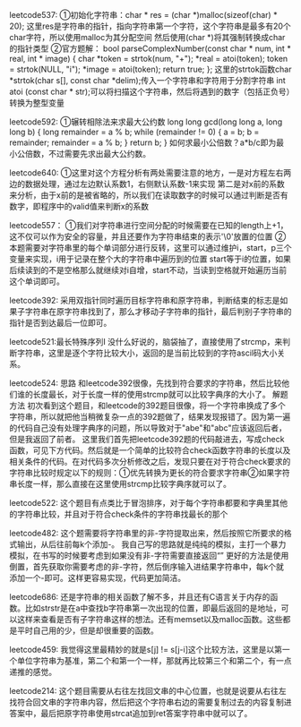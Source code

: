 leetcode537:
①初始化字符串：char * res = (char *)malloc(sizeof(char) * 20);
这里res是字符串的指针，指向字符串第一个字符，这个字符串是最多有20个char字符，所以使用malloc为其分配空间
然后使用(char *)将其强制转换成char的指针类型
②官方题解：
bool parseComplexNumber(const char * num, int * real, int * image) {
    char *token = strtok(num, "+");
    *real = atoi(token);
    token = strtok(NULL, "i");
    *image = atoi(token);
    return true;
};
这里的strtok函数char *strtok(char s[], const char *delim);传入一个字符串和字符用于分割字符串
int atoi (const char * str);可以将扫描这个字符串，然后将遇到的数字（包括正负号）转换为整型变量

leetcode592:
①辗转相除法来求最大公约数
long long gcd(long long a, long long b) {
    long remainder = a % b;
    while (remainder != 0) {
        a = b;
        b = remainder;
        remainder = a % b;
    }
    return b;
}
如何求最小公倍数？a*b/c即为最小公倍数，不过需要先求出最大公约数。

leetcode640:
①这里对这个方程分析有两处需要注意的地方，一是对方程左右两边的数据处理，通过左边默认系数1，右侧默认系数-1来实现
第二是对x前的系数来分析，由于x前的是被省略的，所以我们在读取数字的时候可以通过判断是否有数字，即程序中的valid值来判断x的系数

leetcode557：
①我们对字符串进行空间分配的时候需要在已知的length上+1，这不仅可以作为安全的容量，并且还要作为字符串结束的表示'\0'放置的位置
②本题需要对字符串里的每个单词部分进行反转，这里可以通过维护i，start，p三个变量来实现，i用于记录在整个大的字符串中遍历到的位置
start等于i的位置，如果后续读到的不是空格那么就继续对i自增，start不动，当读到空格就开始遍历当前这个单词即可。

leetcode392:
采用双指针同时遍历目标字符串和原字符串，判断结束的标志是如果子字符串在原字符串找到了，那么才移动子字符串的指针，最后判别子字符串的指针是否到达最后一位即可。

leetcode521:最长特殊序列Ⅰ
没什么好说的，脑袋抽了，直接使用了strcmp，来判断字符串，这里是逐个字符比较大小，返回的是当前比较到的字符ascil码大小关系。

leetcode524:
思路
和leetcode392很像，先找到符合要求的字符串，然后比较他们谁的长度最长，对于长度一样的使用strcmp就可以比较字典序的大小了。
解题方法
初次看到这个题目，和leetcode的392题目很像，将一个字符串换成了多个字符串，所以就把他当稍微复杂一点的392题做了，结果发现报错了。因为第一遍的代码自己没有处理字典序的问题，所以导致对于"abe"和"abc"应该返回后者，但是我返回了前者。
这里我们首先把leetcode392题的代码敲进去，写成check函数，可见下方代码。然后就是一个简单的比较符合check函数字符串的长度以及相关条件的代码。在对代码多次分析修改之后，发现只要在对于符合check要求的字符串比较时规定以下的规则：①优先转换为更长的符合要求字符串②如果字符串长度一样，那么直接在这里使用strcmp比较字典序就可以了。


leetcode522:
这个题目有点类比于冒泡排序，对于每个字符串都要和字典里其他的字符串比较，并且对于符合check条件的字符串找最长的那个


leetcode482:
这个题需要将字符串里的非-字符提取出来，然后按照它所要求的格式输出，从后往前每k个添加-。
我自己写的思路就是纯纯的模拟，主打一个暴力模拟，在书写的时候要考虑到如果没有非-字符需要直接返回“”
更好的方法是使用倒置，首先获取你需要考虑的非-字符，然后倒序输入进结果字符串中，每k个就添加一个-即可。这样更容易实现，代码更加简洁。


leetcode686:
还是字符串的相关函数了解不多，并且还有C语言关于内存的函数。比如strstr是在a中查找b字符串第一次出现的位置，即最后返回的是地址，可以这样来查看是否有子字符串这样的想法。还有memset以及malloc函数。这些都是平时自己用的少，但是却很重要的函数。

leetcode459:
我觉得这里最精妙的就是s[j] != s[j-i]这个比较方法，这里是以第一个单位字符串为基准，第二个和第一个一样，那就再比较第三个和第二个，有一点递推的感觉。


leetcode214:
这个题目需要从右往左找回文串的中心位置，也就是说要从右往左找符合回文串的字符串内容，然后把这个字符串右边的需要复制过去的内容复制进答案中，最后把原字符串使用strcat追加到ret答案字符串中就可以了。

